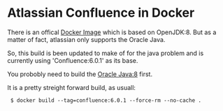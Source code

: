 # Atlassian Confluence in Docker

There is an offical [Docker Image](https://hub.docker.com/r/cptactionhank/atlassian-confluence/) which is based on OpenJDK:8. But as a matter of fact, atlassian only supports the Oracle Java.

So, this build is been updated to make of for the java problem and is currently using 'Confluence:6.0.1' as its base.

You probobly need to build the [Oracle Java:8](https://github.com/subugoe/oracle-java_docker) first.

It is a pretty streight forward build, as usuall:
```
 $ docker build --tag=confluence:6.0.1 --force-rm --no-cache .
```
